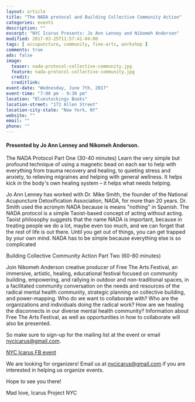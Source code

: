```yaml
---
layout: article
title: "The NADA protocol and Building Collective Community Action"
categories: events
description: ""
excerpt: "NYC Icarus Presents: Jo Ann Lenney and Nikomeh Anderson"
modified: 2017-03-25T11:57:41-04:00
tags: [ accupuncture, community, fine-arts, workshop ]
comments: true
ads: false
image:
  teaser: nada-protocol-collective-community.jpg
  feature: nada-protocol-collective-community.jpg
  credit: 
  creditlink: 
event-date: "Wednesday, June 7th, 2017"
event-time: "7:00 pm - 9:30 pm"
location: "Bluestockings Books"
location-street: "172 Allen Street"
location-city-state: "New York, NY"
website: ""
email: ""
phone: ""
---
```


#### Presented by Jo Ann Lenney and Nikomeh Anderson.

The NADA Protocol Part One (30-40 minutes)
Learn the very simple but profound technique of using a magnetic bead on each ear to help with everything from trauma recovery and healing, to quieting stress and anxiety, to relieving migraines and helping with general wellness. It helps kick in the body's own healing system – it helps what needs helping. 

Jo Ann Lenney has worked with Dr. Mike Smith, the founder of the National Acupuncture Detoxification Association, NADA, for more than 20 years. Dr. Smith used the acronym NADA because is means "nothing" in Spanish. The NADA protocol is a simple Taoist-based concept of acting without acting. Taoist philosophy suggests that the name NADA is important, because in treating people we do a lot, maybe even too much, and we can forget that the rest of life is out there. Until you get out of things, you can get trapped by your own mind. NADA has to be simple because everything else is so complicated

Building Collective Community Action Part Two (60-80 minutes)

Join Nikomeh Anderson creative producer of Free The Arts Festival, an immersive, artistic, healing, educational festival focused on community building, empowering, and rallying in outdoor and non-traditional spaces, in a facilitated community conversation on the needs and resources of the radical mental health community, strategic planning on collective building, and power-mapping. Who do we want to collaborate with? Who are the organizations and individuals doing the radical work? How are we healing the disconnects in our diverse mental health community? Information about Free The Arts Festival, as well as opportunities in how to collaborate will also be presented.

So make sure to sign-up for the mailing list at the event or email nycicarus@gmail.com.

[NYC Icarus FB event](https://www.facebook.com/events/131473457404466/)

We are looking for organizers! Email us at nycicarus@gmail.com if you are interested in helping us organize events.  

Hope to see you there!

Mad love,
Icarus Project NYC
